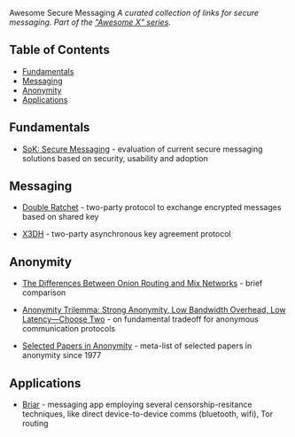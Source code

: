 Awesome Secure Messaging
*A curated collection of links for secure messaging. Part of the ["Awesome X" series](https://github.com/sindresorhus/awesome).*

## Table of Contents

- [Fundamentals](#fundamentals)
- [Messaging](#messaging)
- [Anonymity](#anonymity)
- [Applications](#applications)

## Fundamentals

- [SoK: Secure Messaging](http://cacr.uwaterloo.ca/techreports/2015/cacr2015-02.pdf) - evaluation of current secure messaging solutions based on security, usability and adoption

## Messaging

- [Double Ratchet](https://signal.org/docs/specifications/doubleratchet/) - two-party protocol to exchange encrypted messages based on shared key

- [X3DH](https://signal.org/docs/specifications/x3dh/) - two-party asynchronous key agreement protocol

## Anonymity

- [The Differences Between Onion Routing and Mix Networks](https://crypto.is/blog/mix_and_onion_networks) - brief comparison

- [Anonymity Trilemma: Strong Anonymity, Low Bandwidth Overhead, Low Latency—Choose Two](https://eprint.iacr.org/2017/954.pdf) - on fundamental tradeoff for anonymous communication protocols

- [Selected Papers in Anonymity](https://www.freehaven.net/anonbib/) - meta-list of selected papers in anonymity since 1977

## Applications

- [Briar](https://briarproject.org/) - messaging app employing several censorship-resitance techniques, like direct device-to-device comms (bluetooth, wifi), Tor routing

